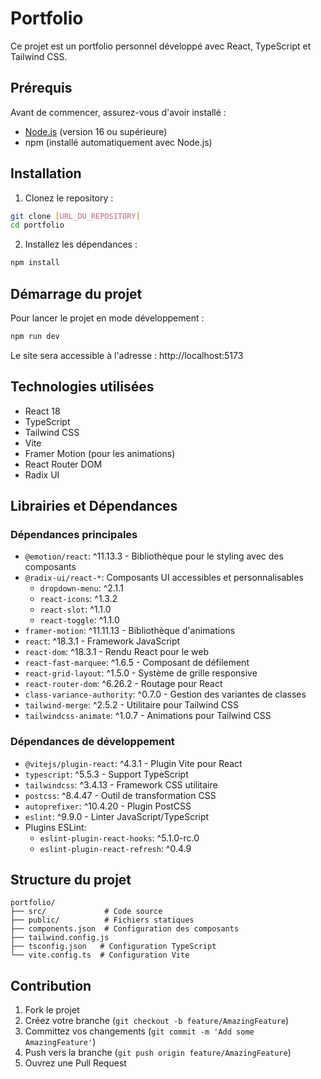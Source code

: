 # Portfolio

Ce projet est un portfolio personnel développé avec React, TypeScript et Tailwind CSS.

## Prérequis

Avant de commencer, assurez-vous d'avoir installé :
- [Node.js](https://nodejs.org/) (version 16 ou supérieure)
- npm (installé automatiquement avec Node.js)

## Installation

1. Clonez le repository :
```bash
git clone [URL_DU_REPOSITORY]
cd portfolio
```

2. Installez les dépendances :
```bash
npm install
```

## Démarrage du projet

Pour lancer le projet en mode développement :
```bash
npm run dev
```
Le site sera accessible à l'adresse : http://localhost:5173

## Technologies utilisées

- React 18
- TypeScript
- Tailwind CSS
- Vite
- Framer Motion (pour les animations)
- React Router DOM
- Radix UI

## Librairies et Dépendances

### Dépendances principales
- `@emotion/react`: ^11.13.3 - Bibliothèque pour le styling avec des composants
- `@radix-ui/react-*`: Composants UI accessibles et personnalisables
  - `dropdown-menu`: ^2.1.1
  - `react-icons`: ^1.3.2
  - `react-slot`: ^1.1.0
  - `react-toggle`: ^1.1.0
- `framer-motion`: ^11.11.13 - Bibliothèque d'animations
- `react`: ^18.3.1 - Framework JavaScript
- `react-dom`: ^18.3.1 - Rendu React pour le web
- `react-fast-marquee`: ^1.6.5 - Composant de défilement
- `react-grid-layout`: ^1.5.0 - Système de grille responsive
- `react-router-dom`: ^6.26.2 - Routage pour React
- `class-variance-authority`: ^0.7.0 - Gestion des variantes de classes
- `tailwind-merge`: ^2.5.2 - Utilitaire pour Tailwind CSS
- `tailwindcss-animate`: ^1.0.7 - Animations pour Tailwind CSS

### Dépendances de développement
- `@vitejs/plugin-react`: ^4.3.1 - Plugin Vite pour React
- `typescript`: ^5.5.3 - Support TypeScript
- `tailwindcss`: ^3.4.13 - Framework CSS utilitaire
- `postcss`: ^8.4.47 - Outil de transformation CSS
- `autoprefixer`: ^10.4.20 - Plugin PostCSS
- `eslint`: ^9.9.0 - Linter JavaScript/TypeScript
- Plugins ESLint:
  - `eslint-plugin-react-hooks`: ^5.1.0-rc.0
  - `eslint-plugin-react-refresh`: ^0.4.9

## Structure du projet

```
portfolio/
├── src/             # Code source
├── public/          # Fichiers statiques
├── components.json  # Configuration des composants
├── tailwind.config.js
├── tsconfig.json   # Configuration TypeScript
└── vite.config.ts  # Configuration Vite
```

## Contribution

1. Fork le projet
2. Créez votre branche (`git checkout -b feature/AmazingFeature`)
3. Committez vos changements (`git commit -m 'Add some AmazingFeature'`)
4. Push vers la branche (`git push origin feature/AmazingFeature`)
5. Ouvrez une Pull Request
